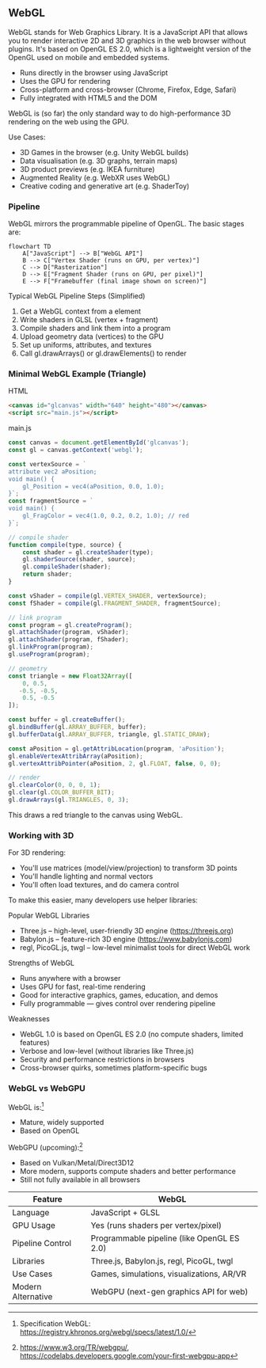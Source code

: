 
## WebGL

WebGL stands for Web Graphics Library. It is a JavaScript API that allows you to render interactive
2D and 3D graphics in the web browser without plugins. It's based on OpenGL ES 2.0, which is a lightweight
version of the OpenGL used on mobile and embedded systems.

- Runs directly in the browser using JavaScript
- Uses the GPU for rendering
- Cross-platform and cross-browser (Chrome, Firefox, Edge, Safari)
- Fully integrated with HTML5 and the DOM

WebGL is (so far) the only standard way to do high-performance 3D rendering on the web using the GPU.

Use Cases:
- 3D Games in the browser (e.g. Unity WebGL builds)
- Data visualisation (e.g. 3D graphs, terrain maps)
- 3D product previews (e.g. IKEA furniture)
- Augmented Reality (e.g. WebXR uses WebGL)
- Creative coding and generative art (e.g. ShaderToy)


### Pipeline

WebGL mirrors the programmable pipeline of OpenGL. The basic stages are:

```mermaid
flowchart TD
    A["JavaScript"] --> B["WebGL API"]
    B --> C["Vertex Shader (runs on GPU, per vertex)"]
    C --> D["Rasterization"]
    D --> E["Fragment Shader (runs on GPU, per pixel)"]
    E --> F["Framebuffer (final image shown on screen)"]
```

Typical WebGL Pipeline Steps (Simplified)
1. Get a WebGL context from a <canvas> element
2. Write shaders in GLSL (vertex + fragment)
3. Compile shaders and link them into a program
4. Upload geometry data (vertices) to the GPU
5. Set up uniforms, attributes, and textures
6. Call gl.drawArrays() or gl.drawElements() to render



### Minimal WebGL Example (Triangle)

HTML
```html
<canvas id="glcanvas" width="640" height="480"></canvas>
<script src="main.js"></script>
```
main.js
```javascript
const canvas = document.getElementById('glcanvas');
const gl = canvas.getContext('webgl');

const vertexSource = `
attribute vec2 aPosition;
void main() {
    gl_Position = vec4(aPosition, 0.0, 1.0);
}`;
const fragmentSource = `
void main() {
    gl_FragColor = vec4(1.0, 0.2, 0.2, 1.0); // red
}`;

// compile shader
function compile(type, source) {
    const shader = gl.createShader(type);
    gl.shaderSource(shader, source);
    gl.compileShader(shader);
    return shader;
}

const vShader = compile(gl.VERTEX_SHADER, vertexSource);
const fShader = compile(gl.FRAGMENT_SHADER, fragmentSource);

// link program
const program = gl.createProgram();
gl.attachShader(program, vShader);
gl.attachShader(program, fShader);
gl.linkProgram(program);
gl.useProgram(program);

// geometry
const triangle = new Float32Array([
    0, 0.5,
   -0.5, -0.5,
    0.5, -0.5
]);

const buffer = gl.createBuffer();
gl.bindBuffer(gl.ARRAY_BUFFER, buffer);
gl.bufferData(gl.ARRAY_BUFFER, triangle, gl.STATIC_DRAW);

const aPosition = gl.getAttribLocation(program, 'aPosition');
gl.enableVertexAttribArray(aPosition);
gl.vertexAttribPointer(aPosition, 2, gl.FLOAT, false, 0, 0);

// render
gl.clearColor(0, 0, 0, 1);
gl.clear(gl.COLOR_BUFFER_BIT);
gl.drawArrays(gl.TRIANGLES, 0, 3);
```
This draws a red triangle to the canvas using WebGL.


### Working with 3D

For 3D rendering:
- You'll use matrices (model/view/projection) to transform 3D points
- You'll handle lighting and normal vectors
- You'll often load textures, and do camera control

To make this easier, many developers use helper libraries:

Popular WebGL Libraries
- Three.js – high-level, user-friendly 3D engine (https://threejs.org)
- Babylon.js – feature-rich 3D engine (https://www.babylonjs.com)
- regl, PicoGL.js, twgl – low-level minimalist tools for direct WebGL work

Strengths of WebGL
- Runs anywhere with a browser
- Uses GPU for fast, real-time rendering
- Good for interactive graphics, games, education, and demos
- Fully programmable — gives control over rendering pipeline

Weaknesses
- WebGL 1.0 is based on OpenGL ES 2.0 (no compute shaders, limited features)
- Verbose and low-level (without libraries like Three.js)
- Security and performance restrictions in browsers
- Cross-browser quirks, sometimes platform-specific bugs


### WebGL vs WebGPU

WebGL is:[^webgl]
- Mature, widely supported
- Based on OpenGL

WebGPU (upcoming):[^webgpu]
- Based on Vulkan/Metal/Direct3D12
- More modern, supports compute shaders and better performance
- Still not fully available in all browsers

[^webgpu]: https://www.w3.org/TR/webgpu/, https://codelabs.developers.google.com/your-first-webgpu-app

| Feature             | WebGL                                        |
|---------------------|----------------------------------------------|
| Language            | JavaScript + GLSL                            |
| GPU Usage           | Yes (runs shaders per vertex/pixel)          |
| Pipeline Control    | Programmable pipeline (like OpenGL ES 2.0)   |
| Libraries           | Three.js, Babylon.js, regl, PicoGL, twgl     |
| Use Cases           | Games, simulations, visualizations, AR/VR    |
| Modern Alternative  | WebGPU (next-gen graphics API for web)       |


[^webgl]: Specification WebGL:
https://registry.khronos.org/webgl/specs/latest/1.0/
